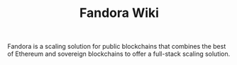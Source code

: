 <div align="Center">
<h1>Fandora Wiki</h1>
</div>

<br>

Fandora is a scaling solution for public blockchains that combines the best of Ethereum and sovereign blockchains 
to offer a full-stack scaling solution.